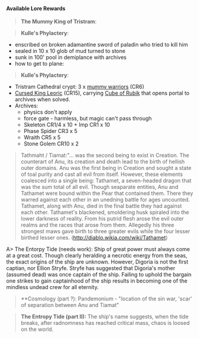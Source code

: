 #### Available Lore Rewards

> **The Mummy King of Tristram**:  

> **Kulle's Phylactery**:
- enscribed on broken adamantine sword of paladin who tried to kill him
- sealed in 10 x 10 glob of mud turned to stone
- sunk in 100' pool in demiplance with archives
- how to get to plane:

> **Kulle's Phylactery**:
 - Tristram Cathedral crypt:  3 x [mummy warriors](https://i.imgur.com/aqABe53.png) (CR6)
 - [Cursed King Leoric](https://i.pinimg.com/originals/88/60/56/88605671c8648e09ec28f902045c07b1.jpg) (CR15), carrying [Cube of Rubik](https://www.dandwiki.com/wiki/Cube_of_Rubik_(5e_Equipment)) that opens portal to archives when solved.
 - Archives:
   - physics don't apply
   - force gate - harmless, but magic can't pass through
   - Skeleton CR1/4 x 10 + Imp CR1 x 10
   - Phase Spider CR3 x 5
   - Wraith CR5 x 5
   - Stone Golem CR10 x 2

> Tathmaht / Tiamat:"... was the second being to exist in Creation.  The counterart of Anu, its creation and death lead to the birth of hellish outer domains.  Anu was the first being in Creation and sought a state of toal purity and cast all evil from itself.  However, these elements coalesced into a single being:  Tathamet, a seven-headed dragon that was the sum total of all evil.  Though seaparate entities, Anu and Tathamet were bound within the Pear that contained them.  There they warred against each other in an unedning battle for ages uncounted.  Tathamet, along with Anu, died in the final battle they had against each other.  Tathamet's blackened, smoldering husk spiraled into the lower darkness of reality.  From his putrid flesh arose the evil outer realms and the races that arose from them.  Allegedly his three strongest maws gave birth to three greater evils while the four lesser birthed lesser ones.  (http://diablo.wikia.com/wiki/Tathamet)

A> The Entorpy Tide (needs work):  Ship of great power must always come at a great cost.  Though clearly heralding a necrotic energy from the seas, the exact origins of the ship are unknown.  However, Digoria is not the first captian, nor Ellion Stryfe.  Stryfe has suggested that Digoria's mother (assumed dead) was once captain of the ship.  Failing to uphold the bargain one strikes to gain captainhood of the ship results in becoming one of the mindless undead crew for all eternity.

> **Cosmology (part ?):  Pandemonium - "location of the sin war, 'scar' of separation between Anu and Tiamat"

> **The Entropy Tide (part II):**  The ship's name suggests, when the tide breaks, after radnomness has reached critical mass, chaos is loosed on the world.  

>